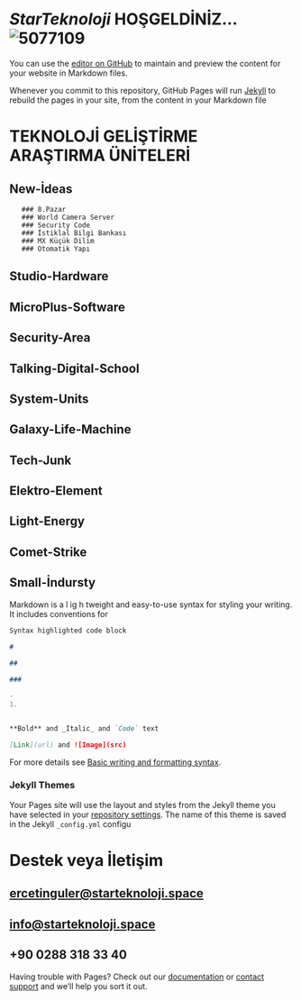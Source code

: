 # *StarTeknoloji* HOŞGELDİNİZ...  ![5077109](https://user-images.githubusercontent.com/93947784/175762832-9b6fbe90-d776-452a-bed3-bb281a77056e.png)    

    


You can use the [editor on GitHub](https://github.com/StarTeknolojiSpace/javascript-action/edit/gh-pages/index.md) to maintain and preview the content for your website in Markdown files.

Whenever you commit to this repository, GitHub Pages will run [Jekyll](https://jekyllrb.com/) to rebuild the pages in your site, from the content in your Markdown file 
    
    
# TEKNOLOJİ GELİŞTİRME ARAŞTIRMA ÜNİTELERİ
        
## New-İdeas    
       ### 8.Pazar       
       ### World Camera Server      
       ### Security Code        
       ### İstiklal Bilgi Bankası       
       ### MX Küçük Dilim           
       ### Otomatik Yapı    
## Studio-Hardware 
## MicroPlus-Software  
## Security-Area  
## Talking-Digital-School   
## System-Units   
## Galaxy-Life-Machine                                                      
## Tech-Junk                                        
## Elektro-Element                                    
## Light-Energy                               
## Comet-Strike 
## Small-İndursty

Markdown is a l     ig h tweight and easy-to-use syntax for styling your writing. It includes conventions for                                             

```markdown
Syntax highlighted code block

# 
  
##    

###   

- 
1. 


**Bold** and _Italic_ and `Code` text

[Link](url) and ![Image](src)
```

For more details see [Basic writing and formatting syntax](https://docs.github.com/en/github/writing-on-github/getting-started-with-writing-and-formatting-on-github/basic-writing-and-formatting-syntax).

### Jekyll Themes

Your Pages site will use the layout and styles from the Jekyll theme you have selected in your [repository settings](https://github.com/StarTeknolojiSpace/javascript-action/settings/pages). The name of this theme is saved in the Jekyll `_config.yml` configu   

  

# Destek veya İletişim

##  ercetinguler@starteknoloji.space
##    info@starteknoloji.space  
## +90 0288 318 33 40

Having trouble with Pages? Check out our [documentation](https://docs.github.com/categories/github-pages-basics/) or [contact support](https://support.github.com/contact) and we’ll help you sort it out.
